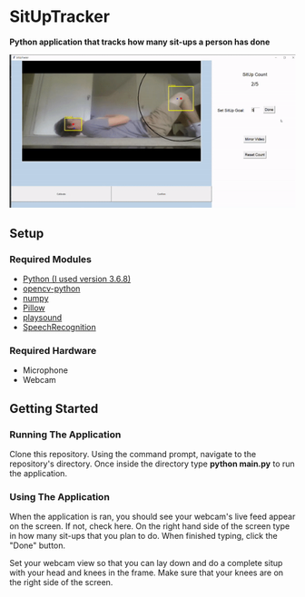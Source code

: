 # SitUpTracker
**Python application that tracks how many sit-ups a person has done**

![Example](misc/SitUpGif.gif)

## Setup
### Required Modules
- [Python (I used version 3.6.8)](https://www.python.org/downloads/release/python-368/)
- [opencv-python](https://pypi.org/project/opencv-python/)
- [numpy](https://pypi.org/project/numpy/)
- [Pillow](https://pypi.org/project/Pillow/)
- [playsound](https://pypi.org/project/playsound/)
- [SpeechRecognition](https://pypi.org/project/SpeechRecognition/)

### Required Hardware
- Microphone
- Webcam
## Getting Started
### Running The Application
Clone this repository. Using the command prompt, navigate to the repository's directory. Once inside the directory type **python main.py** to run the application.
### Using The Application
When the application is ran, you should see your webcam's live feed appear on the screen. If not, check here. On the right hand side of the screen type in how many sit-ups that you plan to do. When finished typing, click the "Done" button. 

Set your webcam view so that you can lay down and do a complete situp with your head and knees in the frame. Make sure that your knees are on the right side of the screen. 
